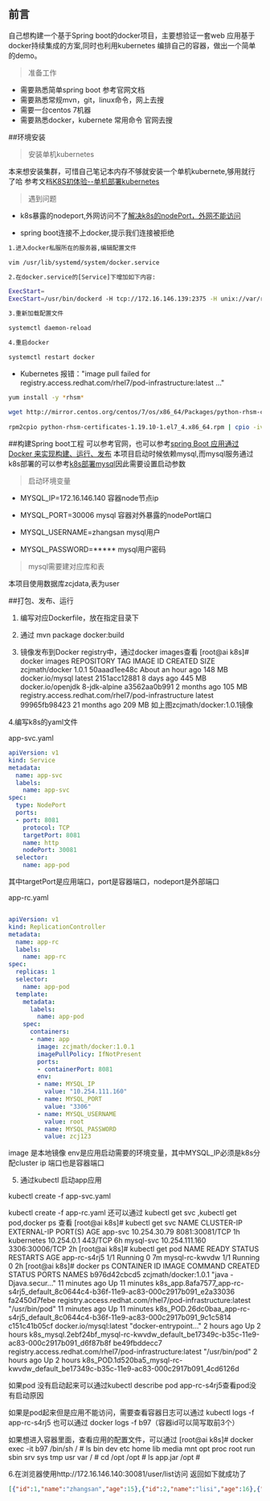 ## 前言
自己想构建一个基于Spring boot的docker项目，主要想验证一套web 应用基于docker持续集成的方案,同时也利用kubernetes
编排自己的容器，做出一个简单的demo。 

> 准备工作
- 需要熟悉简单spring boot 参考官网文档
- 需要熟悉常规mvn，git，linux命令，网上去搜
- 需要一台centos 7机器
- 需要熟悉docker，kubernete 常用命令 官网去搜 


##环境安装

> 安装单机kubernetes

本来想安装集群，可惜自己笔记本内存不够就安装一个单机kubernete,够用就行了哈
参考文档[K8S初体验--单机部署kubernetes](https://blog.csdn.net/wyc_cs/article/details/87623920)

> 遇到问题

- k8s暴露的nodeport,外网访问不了[解决k8s的nodePort，外网不能访问](https://blog.csdn.net/kq1983/article/details/90516052)

- spring boot连接不上docker,提示我们连接被拒绝
```bash
1.进入docker私服所在的服务器,编辑配置文件

vim /usr/lib/systemd/system/docker.service

2.在docker.service的[Service]下增加如下内容:

ExecStart=
ExecStart=/usr/bin/dockerd -H tcp://172.16.146.139:2375 -H unix://var/run/docker.sock

3.重新加载配置文件

systemctl daemon-reload

4.重启docker

systemctl restart docker 

```

- Kubernetes 报错："image pull failed for registry.access.redhat.com/rhel7/pod-infrastructure:latest ..."
```bash
yum install -y *rhsm*
 
wget http://mirror.centos.org/centos/7/os/x86_64/Packages/python-rhsm-certificates-1.19.10-1.el7_4.x86_64.rpm
 
rpm2cpio python-rhsm-certificates-1.19.10-1.el7_4.x86_64.rpm | cpio -iv --to-stdout ./etc/rhsm/ca/redhat-uep.pem | tee /etc/rhsm/ca/redhat-uep.pem

```


##构建Spring boot工程
可以参考官网，也可以参考[spring Boot 应用通过Docker 来实现构建、运行、发布](https://blog.csdn.net/u010046908/article/details/56008445)
本项目启动时候依赖mysql,而mysql服务通过k8s部署的可以参考[k8s部署mysql](https://www.cnblogs.com/zoulixiang/p/9910337.html)因此需要设置启动参数

> 启动环境变量

- MYSQL_IP=172.16.146.140
容器node节点ip

- MYSQL_PORT=30006
mysql 容器对外暴露的nodePort端口 

- MYSQL_USERNAME=zhangsan
mysql用户

- MYSQL_PASSWORD=*****
mysql用户密码

> mysql需要建对应库和表

本项目使用数据库zcjdata,表为user


##打包、发布、运行
1. 编写对应Dockerfile，放在指定目录下

2. 通过 mvn package docker:build 

3. 镜像发布到Docker registry中，通过docker images查看
[root@ai k8s]# docker images
REPOSITORY                                            TAG                 IMAGE ID            CREATED             SIZE
zcjmath/docker                                        1.0.1               50aaad1ee48c        About an hour ago   148 MB
docker.io/mysql                                       latest              2151acc12881        8 days ago          445 MB
docker.io/openjdk                                     8-jdk-alpine        a3562aa0b991        2 months ago        105 MB
registry.access.redhat.com/rhel7/pod-infrastructure   latest              99965fb98423        21 months ago       209 MB
如上图zcjmath/docker:1.0.1镜像

4.编写k8s的yaml文件

app-svc.yaml
```yaml
apiVersion: v1
kind: Service
metadata:
  name: app-svc
  labels:
    name: app-svc
spec:
  type: NodePort
  ports:
  - port: 8081
    protocol: TCP
    targetPort: 8081
    name: http
    nodePort: 30081
  selector:
    name: app-pod

```
其中targetPort是应用端口，port是容器端口，nodeport是外部端口

app-rc.yaml
```yaml

apiVersion: v1
kind: ReplicationController
metadata:
  name: app-rc
  labels:
    name: app-rc
spec:
  replicas: 1
  selector:
    name: app-pod
  template:
    metadata:
      labels:
        name: app-pod
    spec:
      containers:
      - name: app
        image: zcjmath/docker:1.0.1
        imagePullPolicy: IfNotPresent
        ports:
        - containerPort: 8081
        env:
        - name: MYSQL_IP
          value: "10.254.111.160"
        - name: MYSQL_PORT
          value: "3306"
        - name: MYSQL_USERNAME
          value: root
        - name: MYSQL_PASSWORD
          value: zcj123


```
image 是本地镜像
env是应用启动需要的环境变量，其中MYSQL_IP必须是k8s分配cluster ip 端口也是容器端口

5. 通过kubectl 启动app应用

kubectl create -f app-svc.yaml 

kubectl create -f app-rc.yaml 
还可以通过 kubectl get svc ,kubectl get pod,docker ps 查看
[root@ai k8s]# kubectl get svc
NAME         CLUSTER-IP       EXTERNAL-IP   PORT(S)          AGE
app-svc      10.254.30.79     <nodes>       8081:30081/TCP   1h
kubernetes   10.254.0.1       <none>        443/TCP          6h
mysql-svc    10.254.111.160   <nodes>       3306:30006/TCP   2h
[root@ai k8s]# kubectl get pod
NAME             READY     STATUS    RESTARTS   AGE
app-rc-s4rj5     1/1       Running   0          7m
mysql-rc-kwvdw   1/1       Running   0          2h
[root@ai k8s]# docker ps
CONTAINER ID        IMAGE                                                        COMMAND                  CREATED             STATUS              PORTS               NAMES
b976d42cbcd5        zcjmath/docker:1.0.1                                         "java -Djava.secur..."   11 minutes ago      Up 11 minutes                           k8s_app.8afa7577_app-rc-s4rj5_default_8c0644c4-b36f-11e9-ac83-000c2917b091_e2a33036
fa2450d7febe        registry.access.redhat.com/rhel7/pod-infrastructure:latest   "/usr/bin/pod"           11 minutes ago      Up 11 minutes                           k8s_POD.26dc0baa_app-rc-s4rj5_default_8c0644c4-b36f-11e9-ac83-000c2917b091_9c1c5814
c151c41b05cf        docker.io/mysql:latest                                       "docker-entrypoint..."   2 hours ago         Up 2 hours                              k8s_mysql.2ebf24bf_mysql-rc-kwvdw_default_be17349c-b35c-11e9-ac83-000c2917b091_d6f87b8f
be49fbddecc7        registry.access.redhat.com/rhel7/pod-infrastructure:latest   "/usr/bin/pod"           2 hours ago         Up 2 hours                              k8s_POD.1d520ba5_mysql-rc-kwvdw_default_be17349c-b35c-11e9-ac83-000c2917b091_4cd6126d

如果pod 没有启动起来可以通过kubectl describe pod app-rc-s4rj5查看pod没有启动原因

如果是pod起来但是应用不能访问，需要查看容器日志可以通过  kubectl logs -f app-rc-s4rj5
也可以通过 docker logs -f b97（容器id可以简写取前3个）

如果想进入容器里面，查看应用的配置文件，可以通过
[root@ai k8s]# docker exec -it b97 /bin/sh
/ # ls
bin    dev    etc    home   lib    media  mnt    opt    proc   root   run    sbin   srv    sys    tmp    usr    var
/ # cd  /opt
/opt # ls
app.jar
/opt # 



6.在浏览器使用http://172.16.146.140:30081/user/list访问
返回如下就成功了
```json
[{"id":1,"name":"zhangsan","age":15},{"id":2,"name":"lisi","age":16},{"id":3,"name":"wangwu","age":16},{"id":4,"name":"lihua","age":16}]
```
